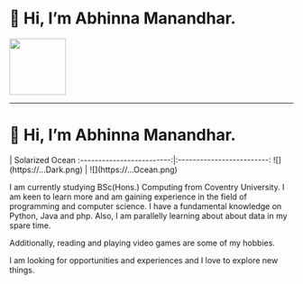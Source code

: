 <h1 style="display{inline-block}"> 👋 Hi, I’m Abhinna Manandhar. </h1>
<img src = "https://media4.giphy.com/media/ASd0Ukj0y3qMM/giphy.gif?cid=ecf05e47ockgixy8c67al85zgzkuuxibnfwlcthfnlaldm3m&rid=giphy.gif&ct=g" style="display{inline-block}"| width=100>
<hr>

<h1 style="display{inline-block}"> 👋 Hi, I’m Abhinna Manandhar. </h1>             |  Solarized Ocean
:-------------------------:|:-------------------------:
![](https://...Dark.png)  |  ![](https://...Ocean.png)


I am currently studying BSc(Hons.) Computing from Coventry University.
I am keen to learn more and am gaining experience in the field of programming and computer science.
I have a fundamental knowledge on Python, Java and php.
Also, I am parallelly learning about about data in my spare time.

Additionally, reading and playing video games are some of my hobbies.

I am looking for opportunities and experiences and I love to explore new things.
